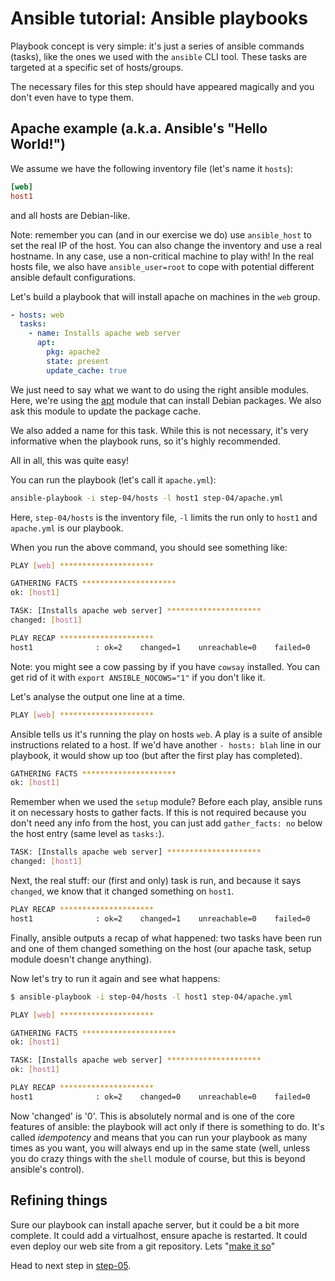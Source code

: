 # Ansible tutorial: Ansible playbooks

Playbook concept is very simple: it's just a series of ansible commands
(tasks), like the ones we used with the `ansible` CLI tool. These tasks are
targeted at a specific set of hosts/groups.

The necessary files for this step should have appeared magically and you don't
even have to type them.

## Apache example (a.k.a. Ansible's "Hello World!")

We assume we have the following inventory file (let's name it `hosts`):

```ini
[web]
host1
```

and all hosts are Debian-like.

Note: remember you can (and in our exercise we do) use `ansible_host` to set
the real IP of the host. You can also change the inventory and use a real
hostname. In any case, use a non-critical machine to play with! In the real
hosts file, we also have `ansible_user=root` to cope with potential different
ansible default configurations.

Let's build a playbook that will install apache on machines in the `web` group.

```yaml
- hosts: web
  tasks:
    - name: Installs apache web server
      apt:
        pkg: apache2
        state: present
        update_cache: true
```

We just need to say what we want to do using the right ansible modules. Here,
we're using the [apt](http://docs.ansible.com/apt_module.html) module that can
install Debian packages. We also ask this module to update the package cache.

We also added a name for this task. While this is not necessary, it's very
informative when the playbook runs, so it's highly recommended.

All in all, this was quite easy!

You can run the playbook (let's call it `apache.yml`):

```bash
ansible-playbook -i step-04/hosts -l host1 step-04/apache.yml
```

Here, `step-04/hosts` is the inventory file, `-l` limits the run only to
`host1` and `apache.yml` is our playbook.

When you run the above command, you should see something like:

```bash
PLAY [web] *********************

GATHERING FACTS *********************
ok: [host1]

TASK: [Installs apache web server] *********************
changed: [host1]

PLAY RECAP *********************
host1              : ok=2    changed=1    unreachable=0    failed=0
```

Note: you might see a cow passing by if you have `cowsay` installed. You can
get rid of it with `export ANSIBLE_NOCOWS="1"` if you don't like it.

Let's analyse the output one line at a time.

```bash
PLAY [web] *********************
```

Ansible tells us it's running the play on hosts `web`. A play is a suite of
ansible instructions related to a host. If we'd have another `- hosts: blah`
line in our playbook, it would show up too (but after the first play has
completed).

```bash
GATHERING FACTS *********************
ok: [host1]
```

Remember when we used the `setup` module? Before each play, ansible runs it on
necessary hosts to gather facts. If this is not required because you don't need
any info from the host, you can just add `gather_facts: no` below the host
entry (same level as `tasks:`).

```bash
TASK: [Installs apache web server] *********************
changed: [host1]
```

Next, the real stuff: our (first and only) task is run, and because it says
`changed`, we know that it changed something on `host1`.

```bash
PLAY RECAP *********************
host1              : ok=2    changed=1    unreachable=0    failed=0
```

Finally, ansible outputs a recap of what happened: two tasks have been run and
one of them changed something on the host (our apache task, setup module
doesn't change anything).

Now let's try to run it again and see what happens:

```bash
$ ansible-playbook -i step-04/hosts -l host1 step-04/apache.yml

PLAY [web] *********************

GATHERING FACTS *********************
ok: [host1]

TASK: [Installs apache web server] *********************
ok: [host1]

PLAY RECAP *********************
host1              : ok=2    changed=0    unreachable=0    failed=0
```

Now 'changed' is '0'. This is absolutely normal and is one of the core features
of ansible: the playbook will act only if there is something to do. It's called
_idempotency_ and means that you can run your playbook as many times as you
want, you will always end up in the same state (well, unless you do crazy
things with the `shell` module of course, but this is beyond ansible's
control).

## Refining things

Sure our playbook can install apache server, but it could be a bit more
complete. It could add a virtualhost, ensure apache is restarted. It could
even deploy our web site from a git repository. Lets "[make it so][]"

Head to next step in
[step-05](https://github.com/leucos/ansible-tuto/tree/master/step-05).

[make it so]: https://www.google.fr/search?q=Michael+DeHaan+%22make+it+so%22 "© Michael DeHaan"

